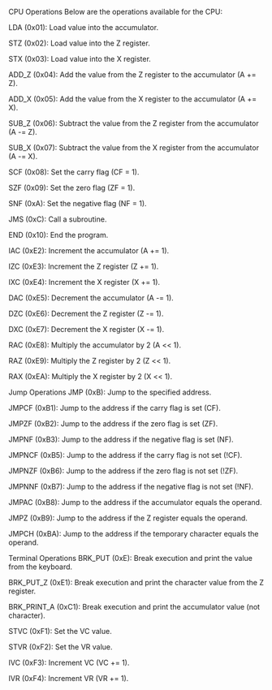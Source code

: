 CPU Operations
Below are the operations available for the CPU:

LDA (0x01): Load value into the accumulator.

STZ (0x02): Load value into the Z register.

STX (0x03): Load value into the X register.

ADD_Z (0x04): Add the value from the Z register to the accumulator (A += Z).

ADD_X (0x05): Add the value from the X register to the accumulator (A += X).

SUB_Z (0x06): Subtract the value from the Z register from the accumulator (A -= Z).

SUB_X (0x07): Subtract the value from the X register from the accumulator (A -= X).

SCF (0x08): Set the carry flag (CF = 1).

SZF (0x09): Set the zero flag (ZF = 1).

SNF (0xA): Set the negative flag (NF = 1).

JMS (0xC): Call a subroutine.

END (0x10): End the program.

IAC (0xE2): Increment the accumulator (A += 1).

IZC (0xE3): Increment the Z register (Z += 1).

IXC (0xE4): Increment the X register (X += 1).

DAC (0xE5): Decrement the accumulator (A -= 1).

DZC (0xE6): Decrement the Z register (Z -= 1).

DXC (0xE7): Decrement the X register (X -= 1).

RAC (0xE8): Multiply the accumulator by 2 (A << 1).

RAZ (0xE9): Multiply the Z register by 2 (Z << 1).

RAX (0xEA): Multiply the X register by 2 (X << 1).

Jump Operations
JMP (0xB): Jump to the specified address.

JMPCF (0xB1): Jump to the address if the carry flag is set (CF).

JMPZF (0xB2): Jump to the address if the zero flag is set (ZF).

JMPNF (0xB3): Jump to the address if the negative flag is set (NF).

JMPNCF (0xB5): Jump to the address if the carry flag is not set (!CF).

JMPNZF (0xB6): Jump to the address if the zero flag is not set (!ZF).

JMPNNF (0xB7): Jump to the address if the negative flag is not set (!NF).

JMPAC (0xB8): Jump to the address if the accumulator equals the operand.

JMPZ (0xB9): Jump to the address if the Z register equals the operand.

JMPCH (0xBA): Jump to the address if the temporary character equals the operand.

Terminal Operations
BRK_PUT (0xE): Break execution and print the value from the keyboard.

BRK_PUT_Z (0xE1): Break execution and print the character value from the Z register.

BRK_PRINT_A (0xC1): Break execution and print the accumulator value (not character).

STVC (0xF1): Set the VC value.

STVR (0xF2): Set the VR value.

IVC (0xF3): Increment VC (VC += 1).

IVR (0xF4): Increment VR (VR += 1).
